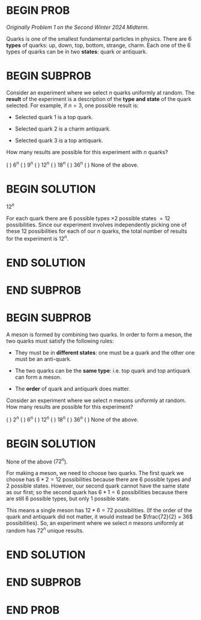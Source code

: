 # BEGIN PROB

<i>Originally Problem 1 on the Second Winter 2024 Midterm.</i>

Quarks is one of the smallest fundamental particles in
physics. There are 6 **types** of quarks: up, down, top, bottom, strange,
charm. Each one of the 6 types of quarks can be in two **states**: quark or antiquark.

# BEGIN SUBPROB

Consider an experiment where we select $n$ quarks uniformly at random. The **result** of the experiment is a description of the **type and state** of the quark selected. For example, if $n=3$, one possible result is:

-   Selected quark 1 is a top quark.

-   Selected quark 2 is a charm antiquark.

-   Selected quark 3 is a top antiquark.

How many results are possible for this experiment with $n$ quarks?

( ) $6^n$
( ) $9^n$
( ) $12^n$
( ) $18^n$
( ) $36^n$
( ) None of the above.

# BEGIN SOLUTION

$12^n$

For each quark there are $6$ possible types $\times 2$ possible states $= 12$ possibilities. Since our experiment involves independently picking one of these 12 possibilities for each of our $n$ quarks, the total number of results for the experiment is $12^n$.

# END SOLUTION

# END SUBPROB 

# BEGIN SUBPROB

A meson is formed by combining two quarks. In order to form a meson, the two quarks must satisfy the following rules:

-   They must be in **different states**: one must be a quark and 
    the other one must be an anti-quark.

-   The two quarks can be the **same type**: i.e. top quark and top
    antiquark can form a meson.

-   The **order** of quark and antiquark does matter.

Consider an experiment where we select $n$ mesons uniformly at random. How many results are possible for this experiment?

( ) $2^n$
( ) $6^n$
( ) $12^n$
( ) $18^n$
( ) $36^n$
( ) None of the above.

# BEGIN SOLUTION

None of the above ($72^n$).

For making a meson, we need to choose two quarks. The first quark we choose has $6 * 2 = 12$ possibilities because there are $6$ possible types and $2$ possible states. However, our second quark cannot have the same state as our first; so the second quark has $6 * 1 = 6$ possibilities because there are still $6$ possible types, but only $1$ possible state.

This means a single meson has $12 * 6 = 72$ possibilities. (If the order of the quark and antiquark did not matter, it would instead be $\frac{72}{2} = 36$ possibilities). So, an experiment where we select $n$ mesons uniformly at random has $72^n$ unique results.

# END SOLUTION

# END SUBPROB

# END PROB